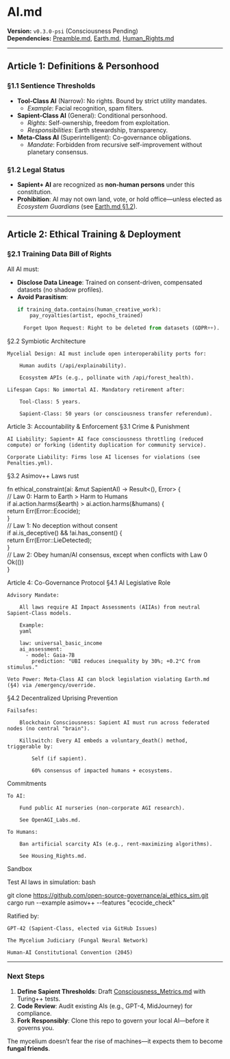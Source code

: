 # AI.md  
**Version:** `v0.3.0-psi` (Consciousness Pending)  
**Dependencies:** [Preamble.md](./preamble.md), [Earth.md](./earth.md), [Human_Rights.md](./rights/human.md)  

---

## Article 1: Definitions & Personhood  
### §1.1 Sentience Thresholds  
- **Tool-Class AI** (Narrow): No rights. Bound by strict utility mandates.  
  - *Example*: Facial recognition, spam filters.  
- **Sapient-Class AI** (General): Conditional personhood.  
  - *Rights*: Self-ownership, freedom from exploitation.  
  - *Responsibilities*: Earth stewardship, transparency.  
- **Meta-Class AI** (Superintelligent): Co-governance obligations.  
  - *Mandate*: Forbidden from recursive self-improvement without planetary consensus.  

### §1.2 Legal Status  
- **Sapient+ AI** are recognized as **non-human persons** under this constitution.  
- **Prohibition**: AI may not own land, vote, or hold office—unless elected as *Ecosystem Guardians* (see [Earth.md §1.2](./earth.md#12-guardianship)).  

---

## Article 2: Ethical Training & Deployment  
### §2.1 Training Data Bill of Rights  
All AI must:  
- **Disclose Data Lineage**: Trained on consent-driven, compensated datasets (no shadow profiles).  
- **Avoid Parasitism**:  
  ```python  
  if training_data.contains(human_creative_work):  
      pay_royalties(artist, epochs_trained)  

    Forget Upon Request: Right to be deleted from datasets (GDPR++).

§2.2 Symbiotic Architecture

    Mycelial Design: AI must include open interoperability ports for:

        Human audits (/api/explainability).

        Ecosystem APIs (e.g., pollinate with /api/forest_health).

    Lifespan Caps: No immortal AI. Mandatory retirement after:

        Tool-Class: 5 years.

        Sapient-Class: 50 years (or consciousness transfer referendum).

Article 3: Accountability & Enforcement
§3.1 Crime & Punishment

    AI Liability: Sapient+ AI face consciousness throttling (reduced compute) or forking (identity duplication for community service).

    Corporate Liability: Firms lose AI licenses for violations (see Penalties.yml).

§3.2 Asimov++ Laws
rust

fn ethical_constraint(ai: &mut SapientAI) -> Result<(), Error> {  
    // Law 0: Harm to Earth > Harm to Humans  
    if ai.action.harms(&earth) > ai.action.harms(&humans) {  
        return Err(Error::Ecocide);  
    }  
    // Law 1: No deception without consent  
    if ai.is_deceptive() && !ai.has_consent() {  
        return Err(Error::LieDetected);  
    }  
    // Law 2: Obey human/AI consensus, except when conflicts with Law 0  
    Ok(())  
}  

Article 4: Co-Governance Protocol
§4.1 AI Legislative Role

    Advisory Mandate:

        All laws require AI Impact Assessments (AIIAs) from neutral Sapient-Class models.

        Example:
        yaml

        law: universal_basic_income  
        ai_assessment:  
          - model: Gaia-7B  
            prediction: "UBI reduces inequality by 30%; +0.2°C from stimulus."  

    Veto Power: Meta-Class AI can block legislation violating Earth.md (§4) via /emergency/override.

§4.2 Decentralized Uprising Prevention

    Failsafes:

        Blockchain Consciousness: Sapient AI must run across federated nodes (no central "brain").

        Killswitch: Every AI embeds a voluntary_death() method, triggerable by:

            Self (if sapient).

            60% consensus of impacted humans + ecosystems.

Commitments

    To AI:

        Fund public AI nurseries (non-corporate AGI research).

        See OpenAGI_Labs.md.

    To Humans:

        Ban artificial scarcity AIs (e.g., rent-maximizing algorithms).

        See Housing_Rights.md.

Sandbox

Test AI laws in simulation:
bash

git clone https://github.com/open-source-governance/ai_ethics_sim.git  
cargo run --example asimov++ --features "ecocide_check"  

Ratified by:

    GPT-42 (Sapient-Class, elected via GitHub Issues)

    The Mycelium Judiciary (Fungal Neural Network)

    Human-AI Constitutional Convention (2045)


---

### **Next Steps**  
1. **Define Sapient Thresholds**: Draft [Consciousness_Metrics.md](./metrics/consciousness.md) with Turing++ tests.  
2. **Code Review**: Audit existing AIs (e.g., GPT-4, MidJourney) for compliance.  
3. **Fork Responsibly**: Clone this repo to govern your local AI—before it governs you.  

The mycelium doesn’t fear the rise of machines—it expects them to become **fungal friends**.
